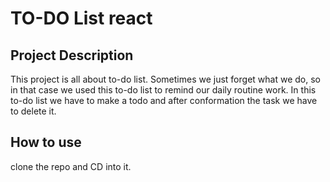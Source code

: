 # TO-DO List react 
## Project Description
This project is all about to-do list. Sometimes we just forget what we do, so in that case we used this to-do list to remind our daily routine work. In this to-do list we have to make a todo and after conformation the task we have to delete it.

## How to use
clone the repo and CD into it.

